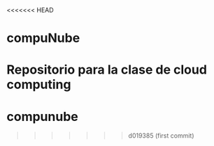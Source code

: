 <<<<<<< HEAD
# compuNube
Repositorio para la clase de cloud computing
=======
# compunube
>>>>>>> d019385 (first commit)
